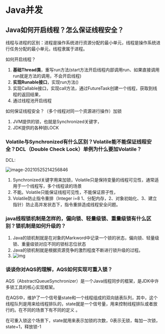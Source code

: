# Java并发


<!--more-->

## Java如何开启线程？怎么保证线程安全？

线程与进程的区别：进程是操作系统进行资源分配的最小单元，线程是操作系统进行任务分配的最小单元，线程隶属于进程。

如何开启线程？

1. **基础Thread类**，重写run方法(start方法开启线程内部调用run、如果直接调用run就是方法的调用，不会开启线程)
2. **实现Runable接口**，实现run方法()
3. 实现Callable接口，实现call方法，通过FutureTask创建一个线程，获取到线程的返回结果，
4. 通过线程池开启线程

如何保证线程安全？（多个线程对同一个资源进行操作）加锁

1. JVM提供的锁，也就是Synchronized关键字，
2. JDK提供的各种锁LOCK

### Volatile与Synchronized有什么区别？Volatile能不能保证线程安全？DCL（Double Check Lock）单例为什么要加Volatile？

DCL:

![image-20210525214256846](images/image-20210525214256846.png)

1. Synchronized关键字用来加锁，Volatile只是保持变量的线程可见性，通常适用于一个线程写，多个线程读的场景
2. 不能。Volatile只能保证线程可见性，不能保证原子性，
3. Volatile防止指令重排（Integer i=8 1、分配内存，2、对象初始化、3、建立指针）防止高并发状态下，指令重排造成线程安全问题。

### java线程锁机制是怎样的，偏向锁、轻量级锁、重量级锁有什么区别？锁机制是如何升级的？

1. Java的锁机制就是在对象的Markword中记录一个锁的状态，偏向锁、轻量级锁、重量级锁对应不同的锁标志位状态
2. Java的锁机制就是根据资源竞争的激烈程度不断进行锁升级的过程。
3. ![img](images/dingyue.ws.126.net&app=2002&size=f9999,10000&q=a80&n=0&g=0n&fmt=jpeg)

### 谈谈你对AQS的理解，AQS如何实现可重入锁？

AQS（AbstractQueueSynchronizer）是一个Java线程同步的框架，是JDK中许多锁工具的核心实现框架。

在AQS中，维护了一个信号量state和一个线程组成的双向链表队列，其中，这个线程队列是用来给线程排队的，state就是一个信号量，用来控制线程排队或者放行的。在不同的场景下有不同的定义 。

在可重入锁这个场景下，state就用来表示加锁的次数，0表示无锁，每加一次锁，state+1，释放锁-1










